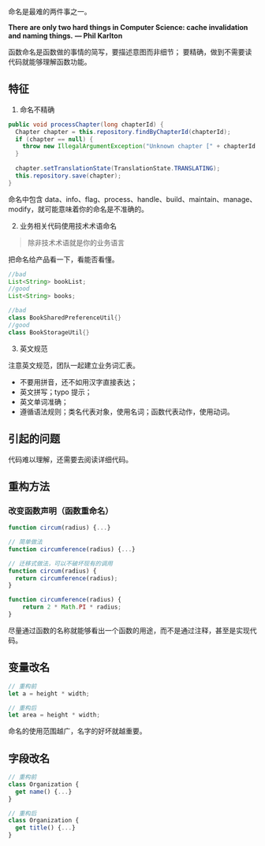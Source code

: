 命名是最难的两件事之一。

**There are only two hard things in Computer Science: cache invalidation and naming things.**
**— Phil Karlton**

函数命名是函数做的事情的简写，要描述意图而非细节；
要精确，做到不需要读代码就能够理解函数功能。

## 特征
1. 命名不精确

```java
public void processChapter(long chapterId) {
  Chapter chapter = this.repository.findByChapterId(chapterId);
  if (chapter == null) {
    throw new IllegalArgumentException("Unknown chapter [" + chapterId + "]");  
  }
  
  chapter.setTranslationState(TranslationState.TRANSLATING);
  this.repository.save(chapter);
}
```

命名中包含 data、info、flag、process、handle、build、maintain、manage、modify，就可能意味着你的命名是不准确的。

2. 业务相关代码使用技术术语命名

> 除非技术术语就是你的业务语言

把命名给产品看一下，看能否看懂。

```java
//bad
List<String> bookList;
//good
List<String> books;

//bad
class BookSharedPreferenceUtil{}
//good
class BookStorageUtil{}
```

3. 英文规范

注意英文规范，团队一起建立业务词汇表。

- 不要用拼音，还不如用汉字直接表达；
- 英文拼写；typo 提示；
- 英文单词准确；
- 遵循语法规则；类名代表对象，使用名词；函数代表动作，使用动词。

## 引起的问题

代码难以理解，还需要去阅读详细代码。

## 重构方法

### 改变函数声明（函数重命名）

```javascript
function circum(radius) {...}

// 简单做法
function circumference(radius) {...}

// 迁移式做法，可以不破坏现有的调用
function circum(radius) {
  return circumference(radius);
}

function circumference(radius) {  
	return 2 * Math.PI * radius;
}
```

尽量通过函数的名称就能够看出一个函数的用途，而不是通过注释，甚至是实现代码。

## 变量改名

```javascript
// 重构前
let a = height * width;

// 重构后
let area = height * width;
```

命名的使用范围越广，名字的好坏就越重要。

## 字段改名

```javascript
// 重构前
class Organization {
  get name() {...}
}

// 重构后
class Organization {
  get title() {...}
}
```